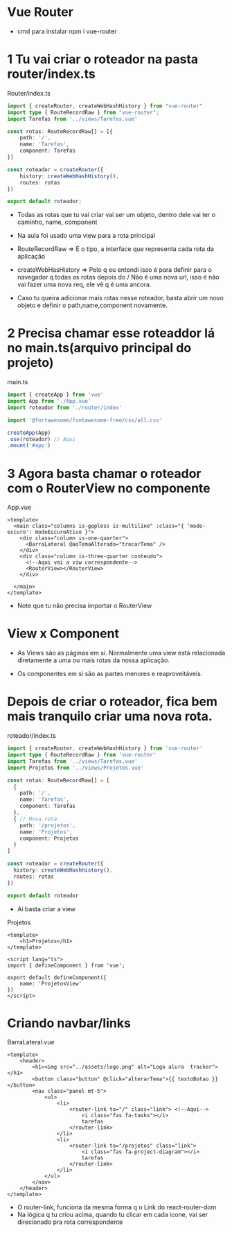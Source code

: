 # Vue Router

- cmd para instalar npm i vue-router

# 1 Tu vai criar o roteador na pasta router/index.ts

Router/index.ts
```ts
import { createRouter, createWebHashHistory } from "vue-router"
import type { RouteRecordRaw } from "vue-router";
import Tarefas from '../views/Tarefas.vue'

const rotas: RouteRecordRaw[] = [{
    path: '/',
    name: 'Tarefas',
    component: Tarefas
}]

const roteador = createRouter({
    history: createWebHashHistory(),
    routes: rotas
})

export default roteador;
```

- Todas  as rotas que tu vai criar vai ser um objeto, dentro dele vai ter o caminho, name, component
- Na aula foi usado uma view para a rota principal

- RouteRecordRaw =>  É o tipo, a interface que representa cada rota da aplicação
- createWebHasHistory => Pelo q eu entendi isso é para definir para o navegador q todas as rotas depois do / Não é uma nova url, isso é não vai fazer uma nova req, ele vê q é uma ancora.

- Caso tu queira adicionar mais  rotas nesse roteador, basta abrir um novo objeto e definir o path,name,component novamente.

# 2 Precisa chamar esse roteaddor lá no main.ts(arquivo principal do projeto)

main.ts
```ts
import { createApp } from 'vue'
import App from './App.vue'
import roteador from './router/index'

import '@fortawesome/fontawesome-free/css/all.css'

createApp(App)
.use(roteador) // Aqui
.mount('#app')

```

# 3 Agora basta chamar o roteador com o RouterView no componente
App.vue
```vue
<template>
  <main class="columns is-gapless is-multiline" :class="{ 'modo-escuro': modoEscuroAtivo }">
    <div class="column is-one-quarter">
      <BarraLateral @aoTemaAlterado="trocarTema" />
    </div>
    <div class="column is-three-quarter conteudo">
      <!--Aqui vai a viw correspondente-->
      <RouterView></RouterView>
    </div>

  </main>
</template>
```
- Note que tu não precisa importar o RouterView

# View x Component

- As Views são as páginas em si. Normalmente uma view está relacionada diretamente a uma ou mais rotas da nossa aplicação.

- Os componentes em si são as partes menores e reaproveitáveis.

# Depois de criar o roteador, fica bem mais tranquilo criar uma nova rota.

roteador/index.ts
```ts
import { createRouter, createWebHashHistory } from 'vue-router'
import type { RouteRecordRaw } from 'vue-router'
import Tarefas from '../views/Tarefas.vue'
import Projetos from '../views/Projetos.vue'

const rotas: RouteRecordRaw[] = [
  {
    path: '/',
    name: 'Tarefas',
    component: Tarefas
  },
  { // Nova rota
    path: '/projetos',
    name: 'Projetos',
    component: Projetos
  }
]

const roteador = createRouter({
  history: createWebHashHistory(),
  routes: rotas
})

export default roteador

```

- Aí basta criar a view

Projetos
```vue
<template>
    <h1>Projetos</h1>
</template>

<script lang="ts">
import { defineComponent } from 'vue';

export default defineComponent({
    name: 'ProjetosView'
})
</script>
```

# Criando navbar/links

BarraLateral.vue
```vue
<template>
    <header>
        <h1><img src="../assets/logo.png" alt="Logo alura  tracker"></h1>
        <button class="button" @click="alterarTema">{{ textoBotao }}</button>
        <nav class="panel mt-5">
            <ul>
                <li>
                    <router-link to="/" class="link"> <!--Aqui-->
                        <i class="fas fa-tasks"></i>
                        tarefas
                    </router-link>
                </li>
                <li>
                    <router-link to="/projetos" class="link">
                        <i class="fas fa-project-diagram"></i>
                        tarefas
                    </router-link>
                </li>
            </ul>
        </nav>
    </header>
</template>
```

- O router-link, funciona da mesma forma q o Link do react-router-dom
- Na lógica q tu criou acima, quando tu clicar em cada icone, vai ser direcionado pra rota correspondente

